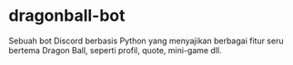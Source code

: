 # dragonball-bot
Sebuah bot Discord berbasis Python yang menyajikan berbagai fitur seru bertema Dragon Ball, seperti  profil, quote, mini-game dll.

